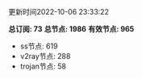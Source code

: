 更新时间2022-10-06 23:33:22

**总订阅: 73**
**总节点: 1986**
**有效节点: 965**
- ss节点: 619
- v2ray节点: 288
- trojan节点: 58
